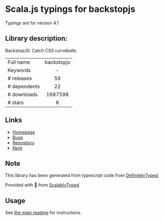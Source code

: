 
# Scala.js typings for backstopjs

Typings are for version 4.1

## Library description:
BackstopJS: Catch CSS curveballs.

|                    |                 |
| ------------------ | :-------------: |
| Full name          | backstopjs |
| Keywords           | - |
| # releases         | 59 |
| # dependents       | 22 |
| # downloads        | 1687598 |
| # stars            | 6 |

## Links
- [Homepage](https://github.com/garris/backstopjs#readme)
- [Bugs](https://github.com/garris/backstopjs/issues)
- [Repository](https://github.com/garris/backstopjs)
- [Npm](https://www.npmjs.com/package/backstopjs)
    


## Note
This library has been generated from typescript code from [DefinitelyTyped](https://definitelytyped.org).

Provided with :purple_heart: from [ScalablyTyped](https://github.com/oyvindberg/ScalablyTyped)

## Usage
See [the main readme](../../readme.md) for instructions.


